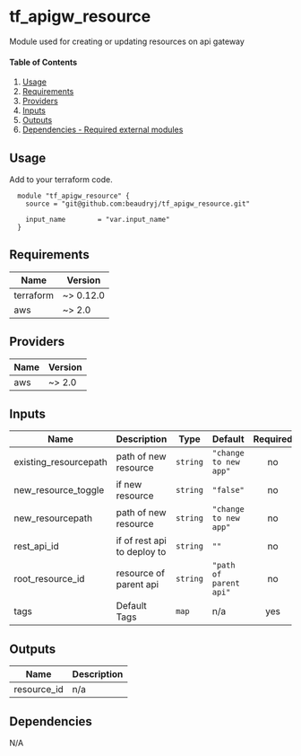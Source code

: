 # tf_apigw_resource

Module used for creating or updating resources on api gateway 

#### Table of Contents

1. [Usage](#usage)
2. [Requirements](#requirements)
3. [Providers](#Providers)
2. [Inputs](#inputs)
3. [Outputs](#outputs)
4. [Dependencies - Required external modules](#dependencies)

## Usage

Add to your terraform code.

```hcl
  module "tf_apigw_resource" {
    source = "git@github.com:beaudryj/tf_apigw_resource.git"

    input_name        = "var.input_name"
  }
```

<!-- BEGINNING OF PRE-COMMIT-TERRAFORM DOCS HOOK -->
## Requirements

| Name | Version |
|------|---------|
| terraform | ~> 0.12.0 |
| aws | ~> 2.0 |

## Providers

| Name | Version |
|------|---------|
| aws | ~> 2.0 |

## Inputs

| Name | Description | Type | Default | Required |
|------|-------------|------|---------|:--------:|
| existing\_resourcepath | path of new resource | `string` | `"change to new app"` | no |
| new\_resource\_toggle | if new resource | `string` | `"false"` | no |
| new\_resourcepath | path of new resource | `string` | `"change to new app"` | no |
| rest\_api\_id | if of rest api to deploy to | `string` | `""` | no |
| root\_resource\_id | resource of parent api | `string` | `"path of parent api"` | no |
| tags | Default Tags | `map` | n/a | yes |

## Outputs

| Name | Description |
|------|-------------|
| resource\_id | n/a |

<!-- END OF PRE-COMMIT-TERRAFORM DOCS HOOK -->

## Dependencies

N/A